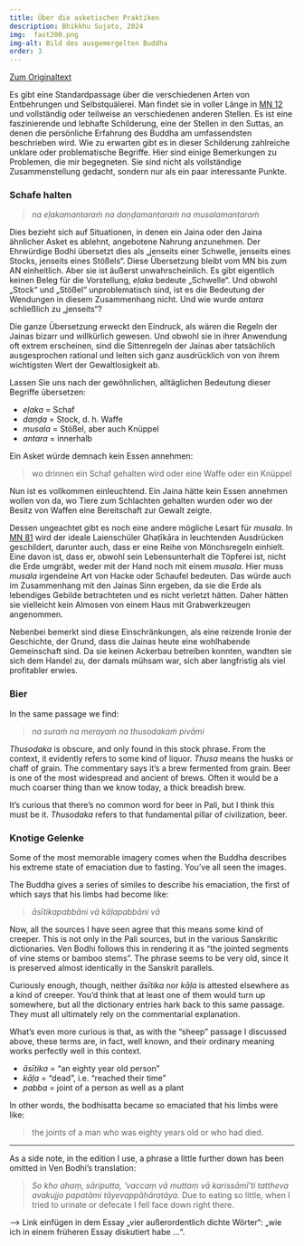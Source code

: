 ```yaml
---
title: Über die asketischen Praktiken
description: Bhikkhu Sujato, 2024
img:  fast200.png
img-alt: Bild des ausgemergelten Buddha
order: 3
---
```


[Zum Originaltext](https://discourse.suttacentral.net/t/on-the-austerities/3837)

Es gibt eine Standardpassage über die verschiedenen Arten von Entbehrungen und Selbstquälerei. Man findet sie in voller Länge in [MN 12](#/sutta/mn12/de/sabbamitta) und vollständig oder teilweise an verschiedenen anderen Stellen. Es ist eine faszinierende und lebhafte Schilderung, eine der Stellen in den Suttas, an denen die persönliche Erfahrung des Buddha am umfassendsten beschrieben wird. Wie zu erwarten gibt es in dieser Schilderung zahlreiche unklare oder problematische Begriffe. Hier sind einige Bemerkungen zu Problemen, die mir begegneten. Sie sind nicht als vollständige Zusammenstellung gedacht, sondern nur als ein paar interessante Punkte. 

### Schafe halten

> *na eḷakamantaraṁ na daṇḍamantaraṁ na musalamantaraṁ*

Dies bezieht sich auf Situationen, in denen ein Jaina oder den Jaina ähnlicher Asket es ablehnt, angebotene Nahrung anzunehmen. Der Ehrwürdige Bodhi übersetzt dies als „jenseits einer Schwelle, jenseits eines Stocks, jenseits eines Stößels“. Diese Übersetzung bleibt vom MN bis zum AN einheitlich. Aber sie ist äußerst unwahrscheinlich. Es gibt eigentlich keinen Beleg für die Vorstellung, *eḷaka* bedeute „Schwelle“. Und obwohl „Stock“ und „Stößel“ unproblematisch sind, ist es die Bedeutung der Wendungen in diesem Zusammenhang  nicht. Und wie wurde *antara* schließlich zu „jenseits“? 

Die ganze Übersetzung erweckt den Eindruck, als wären die Regeln der Jainas bizarr und willkürlich gewesen. Und obwohl sie in ihrer Anwendung oft extrem erscheinen, sind die Sittenregeln der Jainas aber tatsächlich ausgesprochen rational und leiten sich ganz ausdrücklich von von ihrem wichtigsten Wert der Gewaltlosigkeit ab. 

Lassen Sie uns nach der gewöhnlichen, alltäglichen Bedeutung dieser Begriffe übersetzen: 

* *eḷaka* = Schaf
* *daṇḍa* = Stock, d. h. Waffe 
* *musala* = Stößel, aber auch Knüppel 
* *antara* = innerhalb

Ein Asket würde demnach kein Essen annehmen: 

> wo drinnen ein Schaf gehalten wird oder eine Waffe oder ein Knüppel 

Nun ist es vollkommen einleuchtend. Ein Jaina hätte kein Essen annehmen wollen von da, wo Tiere zum Schlachten gehalten wurden oder wo der Besitz von Waffen eine Bereitschaft zur Gewalt zeigte. 

Dessen ungeachtet gibt es noch eine andere mögliche Lesart für *musala*. In [MN 81](#/sutta/mn81/de/sabbamitta) wird der ideale Laienschüler Ghaṭīkāra in leuchtenden Ausdrücken geschildert, darunter auch, dass er eine Reihe von Mönchsregeln einhielt. Eine davon ist, dass er, obwohl sein Lebensunterhalt die Töpferei ist, nicht die Erde umgräbt, weder mit der Hand noch mit einem *musala*. Hier muss *musala* irgendeine Art von Hacke oder Schaufel bedeuten. Das würde auch im Zusammenhang mit den Jainas Sinn ergeben, da sie die Erde als lebendiges Gebilde betrachteten und es nicht verletzt hätten. Daher hätten sie vielleicht kein Almosen von einem Haus mit Grabwerkzeugen angenommen. 

Nebenbei bemerkt sind diese Einschränkungen, als eine reizende Ironie der Geschichte, der Grund, dass die Jainas heute eine wohlhabende Gemeinschaft sind. Da sie keinen Ackerbau betreiben konnten, wandten sie sich dem Handel zu, der damals mühsam war, sich aber langfristig als viel profitabler erwies. 

### Bier

In the same passage we find:

> *na suraṁ na merayaṁ na thusodakaṁ pivāmi*

*Thusodaka* is obscure, and only found in this stock phrase. From the context, it evidently refers to some kind of liquor. *Thusa* means the husks or chaff of grain. The commentary says it’s a brew fermented from grain. Beer is one of the most widespread and ancient of brews. Often it would be a much coarser thing than we know today, a thick breadish brew.

It’s curious that there’s no common word for beer in Pali, but I think this must be it. *Thusodaka* refers to that fundamental pillar of civilization, beer.

### Knotige Gelenke

Some of the most memorable imagery comes when the Buddha describes his extreme state of emaciation due to fasting. You’ve all seen the images.

The Buddha gives a series of similes to describe his emaciation, the first of which says that his limbs had become like:

> *āsītikapabbāni vā kāḷapabbāni vā*

Now, all the sources I have seen agree that this means some kind of creeper. This is not only in the Pali sources, but in the various Sanskritic dictionaries. Ven Bodhi follows this in rendering it as “the jointed segments of vine stems or bamboo stems”. The phrase seems to be very old, since it is preserved almost identically in the Sanskrit parallels.

Curiously enough, though, neither *āsītika* nor *kāḷa* is attested elsewhere as a kind of creeper. You’d think that at least one of them would turn up somewhere, but all the dictionary entries hark back to this same passage. They must all ultimately rely on the commentarial explanation.

What’s even more curious is that, as with the “sheep” passage I discussed above, these terms are, in fact, well known, and their ordinary meaning works perfectly well in this context.

* *āsītika* = “an eighty year old person”
* *kāḷa* = “dead”, i.e. “reached their time”
* *pabba* = joint of a person as well as a plant

In other words, the bodhisatta became so emaciated that his limbs were like:

> the joints of a man who was eighty years old or who had died.

---

As a side note, in the edition I use, a phrase a little further down has been omitted in Ven Bodhi’s translation:

> *So kho ahaṃ, sāriputta, ‘vaccaṃ vā muttaṃ vā karissāmī’ti tattheva avakujjo papatāmi tāyevappāhāratāya.*
> Due to eating so little, when I tried to urinate or defecate I fell face down right there.

--> Link einfügen in dem Essay „vier außerordentlich dichte Wörter“: „wie ich in einem früheren Essay diskutiert habe …“.

